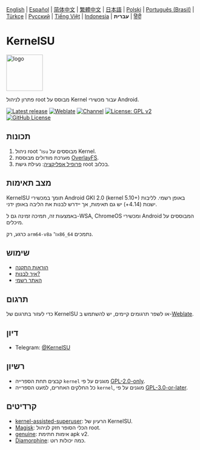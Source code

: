 [English](README.md) | [Español](README_ES.md) | [简体中文](README_CN.md) | [繁體中文](README_TW.md) | [日本語](README_JP.md) | [Polski](README_PL.md) | [Português (Brasil)](README_PT-BR.md) | [Türkçe](README_TR.md) | [Русский](README_RU.md) | [Tiếng Việt](README_VI.md) | [Indonesia](README_ID.md) | **עברית** | [हिंदी](README_IN.md)

# KernelSU

<img src="https://kernelsu.org/logo.png" style="width: 96px;" alt="logo">

פתרון לניהול root מבוסס על Kernel עבור מכשירי Android.

[![Latest release](https://img.shields.io/github/v/release/tiann/KernelSU?label=Release&logo=github)](https://github.com/tiann/KernelSU/releases/latest)
[![Weblate](https://img.shields.io/badge/Localization-Weblate-teal?logo=weblate)](https://hosted.weblate.org/engage/kernelsu)
[![Channel](https://img.shields.io/badge/Follow-Telegram-blue.svg?logo=telegram)](https://t.me/KernelSU)
[![License: GPL v2](https://img.shields.io/badge/License-GPL%20v2-orange.svg?logo=gnu)](https://www.gnu.org/licenses/old-licenses/gpl-2.0.en.html)
[![GitHub License](https://img.shields.io/github/license/tiann/KernelSU?logo=gnu)](/LICENSE)

## תכונות

1. ניהול root ו־`su` מבוססים על Kernel.
2. מערכת מודולים מבוססת [OverlayFS](https://en.wikipedia.org/wiki/OverlayFS).
3. [פרופיל אפליקציה](https://kernelsu.org/guide/app-profile.html): נעילת גישת root בכלוב.

## מצב תאימות

KernelSU תומך במכשירי Android GKI 2.0 (kernel 5.10+) באופן רשמי. לליבות ישנות (4.14+) יש גם תאימות, אך יידרש לבנות את הליבה באופן ידני.

באמצעות זה, תמיכה זמינה גם ל-WSA, ChromeOS ומכשירי Android המבוססים על מיכלים.

כרגע, רק `arm64-v8a` ו־`x86_64` נתמכים.

## שימוש

- [הוראות התקנה](https://kernelsu.org/guide/installation.html)
- [איך לבנות?](https://kernelsu.org/guide/how-to-build.html)
- [האתר רשמי](https://kernelsu.org/)

## תרגום

כדי לעזור בתרגום של KernelSU או לשפר תרגומים קיימים, יש להשתמש ב-[Weblate](https://hosted.weblate.org/engage/kernelsu/).

## דיון

- Telegram: [@KernelSU](https://t.me/KernelSU)

## רשיון

- קבצים תחת הספרייה `kernel` מוגנים על פי [GPL-2.0-only](https://www.gnu.org/licenses/old-licenses/gpl-2.0.en.html).
- כל החלקים האחרים, למעט הספרייה `kernel`, מוגנים על פי [GPL-3.0-or-later](https://www.gnu.org/licenses/gpl-3.0.html).

## קרדיטים

- [kernel-assisted-superuser](https://git.zx2c4.com/kernel-assisted-superuser/about/): הרעיון של KernelSU.
- [Magisk](https://github.com/topjohnwu/Magisk): הכלי הסופר חזק לניהול root.
- [genuine](https://github.com/brevent/genuine/): אימות חתימת apk v2.
- [Diamorphine](https://github.com/m0nad/Diamorphine): כמה יכולות רוט.
